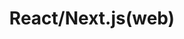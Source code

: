---
title: React/Next.js(web)
excerpt: ''
deprecated: false
hidden: false
metadata:
  title: ''
  description: ''
  robots: index
next:
  description: ''
---